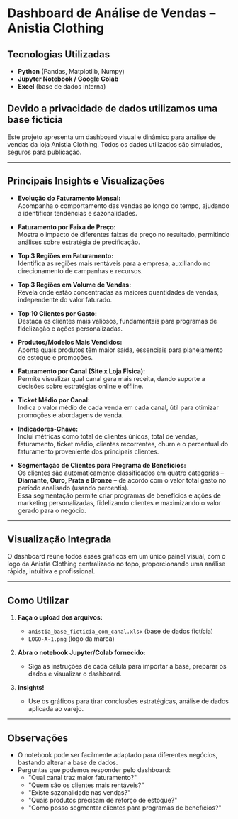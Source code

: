 #  Dashboard de Análise de Vendas – Anistia Clothing

##  **Tecnologias Utilizadas**

- **Python** (Pandas, Matplotlib, Numpy)
- **Jupyter Notebook / Google Colab**
- **Excel** (base de dados interna)

## **Devido a privacidade de dados utilizamos uma base ficticia**

Este projeto apresenta um dashboard visual e dinâmico para análise de vendas da loja Anistia Clothing. Todos os dados utilizados são simulados, seguros para publicação.


---

##  **Principais Insights e Visualizações**

- **Evolução do Faturamento Mensal:**  
  Acompanha o comportamento das vendas ao longo do tempo, ajudando a identificar tendências e sazonalidades.

- **Faturamento por Faixa de Preço:**  
  Mostra o impacto de diferentes faixas de preço no resultado, permitindo análises sobre estratégia de precificação.

- **Top 3 Regiões em Faturamento:**  
  Identifica as regiões mais rentáveis para a empresa, auxiliando no direcionamento de campanhas e recursos.

- **Top 3 Regiões em Volume de Vendas:**  
  Revela onde estão concentradas as maiores quantidades de vendas, independente do valor faturado.

- **Top 10 Clientes por Gasto:**  
  Destaca os clientes mais valiosos, fundamentais para programas de fidelização e ações personalizadas.

- **Produtos/Modelos Mais Vendidos:**  
  Aponta quais produtos têm maior saída, essenciais para planejamento de estoque e promoções.

- **Faturamento por Canal (Site x Loja Física):**  
  Permite visualizar qual canal gera mais receita, dando suporte a decisões sobre estratégias online e offline.

- **Ticket Médio por Canal:**  
  Indica o valor médio de cada venda em cada canal, útil para otimizar promoções e abordagens de venda.

- **Indicadores-Chave:**  
  Inclui métricas como total de clientes únicos, total de vendas, faturamento, ticket médio, clientes recorrentes, churn e o percentual do faturamento proveniente dos principais clientes.

- **Segmentação de Clientes para Programa de Benefícios:**  
  Os clientes são automaticamente classificados em quatro categorias – **Diamante, Ouro, Prata e Bronze** – de acordo com o valor total gasto no período analisado (usando percentis).  
  Essa segmentação permite criar programas de benefícios e ações de marketing personalizadas, fidelizando clientes e maximizando o valor gerado para o negócio.

---

##  **Visualização Integrada**

O dashboard reúne todos esses gráficos em um único painel visual, com o logo da Anistia Clothing centralizado no topo, proporcionando uma análise rápida, intuitiva e profissional.

---

##  **Como Utilizar**

1. **Faça o upload dos arquivos:**
   - `anistia_base_ficticia_com_canal.xlsx` (base de dados fictícia)
   - `LOGO-A-1.png` (logo da marca)

2. **Abra o notebook Jupyter/Colab fornecido:**
   - Siga as instruções de cada célula para importar a base, preparar os dados e visualizar o dashboard.

3. **insights!**
   - Use os gráficos para tirar conclusões estratégicas, análise de dados aplicada ao varejo.

---

##  **Observações**

- O notebook pode ser facilmente adaptado para diferentes negócios, bastando alterar a base de dados.
- Perguntas que podemos responder pelo dashboard:
  - "Qual canal traz maior faturamento?"
  - "Quem são os clientes mais rentáveis?"
  - "Existe sazonalidade nas vendas?"
  - "Quais produtos precisam de reforço de estoque?"
  - "Como posso segmentar clientes para programas de benefícios?"
